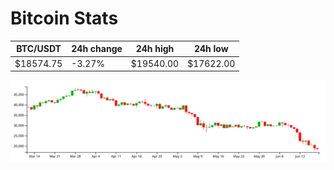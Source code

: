 # Bitcoin Stats

BTC/USDT|24h change|24h high|24h low|
|---|---|---|---|
|$18574.75|-3.27%|$19540.00|$17622.00|

<img src="./chart.svg">
